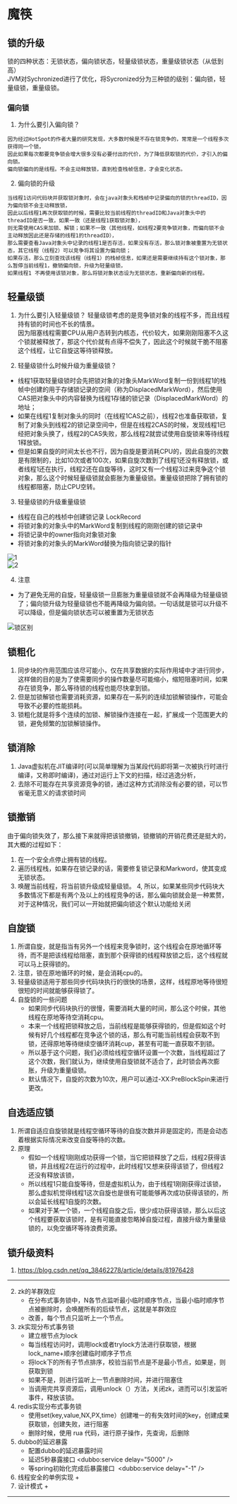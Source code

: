 # 魔筷
## 锁的升级
锁的四种状态：无锁状态，偏向锁状态，轻量级锁状态，重量级锁状态（从低到高）  
JVM对Sychronized进行了优化，将Sycronized分为三种锁的级别：偏向锁，轻量级锁，重量级锁。 


### 偏向锁
1. 为什么要引入偏向锁？
```
因为经过HotSpot的作者大量的研究发现，大多数时候是不存在锁竞争的，常常是一个线程多次获得同一个锁，
因此如果每次都要竞争锁会增大很多没有必要付出的代价，为了降低获取锁的代价，才引入的偏向锁。
偏向锁偏向的是线程。不会主动释放锁，直到检查栈帧信息，才会变化状态。
```
2. 偏向锁的升级
```
当线程1访问代码块并获取锁对象时，会在java对象头和栈帧中记录偏向的锁的threadID，因为偏向锁不会主动释放锁，
因此以后线程1再次获取锁的时候，需要比较当前线程的threadID和Java对象头中的threadID是否一致，如果一致（还是线程1获取锁对象），
则无需使用CAS来加锁、解锁；如果不一致（其他线程，如线程2要竞争锁对象，而偏向锁不会主动释放因此还是存储的线程1的threadID），
那么需要查看Java对象头中记录的线程1是否存活，如果没有存活，那么锁对象被重置为无锁状态，其它线程（线程2）可以竞争将其设置为偏向锁；
如果存活，那么立刻查找该线程（线程1）的栈帧信息，如果还是需要继续持有这个锁对象，那么暂停当前线程1，撤销偏向锁，升级为轻量级锁，
如果线程1 不再使用该锁对象，那么将锁对象状态设为无锁状态，重新偏向新的线程。

```


## 轻量级锁
1. 为什么要引入轻量级锁？
轻量级锁考虑的是竞争锁对象的线程不多，而且线程持有锁的时间也不长的情景。  
因为阻塞线程需要CPU从用户态转到内核态，代价较大，如果刚刚阻塞不久这个锁就被释放了，那这个代价就有点得不偿失了，因此这个时候就干脆不阻塞这个线程，让它自旋这等待锁释放。

2. 轻量级锁什么时候升级为重量级锁？
  + 线程1获取轻量级锁时会先把锁对象的对象头MarkWord复制一份到线程1的栈帧中创建的用于存储锁记录的空间（称为DisplacedMarkWord），然后使用CAS把对象头中的内容替换为线程1存储的锁记录（DisplacedMarkWord）的地址；
  + 如果在线程1复制对象头的同时（在线程1CAS之前），线程2也准备获取锁，复制了对象头到线程2的锁记录空间中，但是在线程2CAS的时候，发现线程1已经把对象头换了，线程2的CAS失败，那么线程2就尝试使用自旋锁来等待线程1释放锁。
  + 但是如果自旋的时间太长也不行，因为自旋是要消耗CPU的，因此自旋的次数是有限制的，比如10次或者100次，如果自旋次数到了线程1还没有释放锁，或者线程1还在执行，线程2还在自旋等待，这时又有一个线程3过来竞争这个锁对象，那么这个时候轻量级锁就会膨胀为重量级锁。重量级锁把除了拥有锁的线程都阻塞，防止CPU空转。

3. 轻量级锁的升级重量级锁
  + 线程在自己的栈桢中创建锁记录 LockRecord
  + 将锁对象的对象头中的MarkWord复制到线程的刚刚创建的锁记录中
  + 将锁记录中的owner指向对象锁对象
  + 将锁对象的对象头的MarkWord替换为指向锁记录的指针

![1](https://user-gold-cdn.xitu.io/2018/8/22/165614893a59be34?w=721&h=344&f=png&s=42033)  
![2](https://user-gold-cdn.xitu.io/2018/8/22/165614960abf2f0e?w=549&h=343&f=png&s=35522)



4. 注意
  + 为了避免无用的自旋，轻量级锁一旦膨胀为重量级锁就不会再降级为轻量级锁了；偏向锁升级为轻量级锁也不能再降级为偏向锁。一句话就是锁可以升级不可以降级，但是偏向锁状态可以被重置为无锁状态 


![锁区别](https://img-blog.csdn.net/2018032217003676)

## 锁粗化
1. 同步块的作用范围应该尽可能小，仅在共享数据的实际作用域中才进行同步，这样做的目的是为了使需要同步的操作数量尽可能缩小，缩短阻塞时间，如果存在锁竞争，那么等待锁的线程也能尽快拿到锁。 
2. 但是加锁解锁也需要消耗资源，如果存在一系列的连续加锁解锁操作，可能会导致不必要的性能损耗。 
3. 锁粗化就是将多个连续的加锁、解锁操作连接在一起，扩展成一个范围更大的锁，避免频繁的加锁解锁操作。



## 锁消除
1. Java虚拟机在JIT编译时(可以简单理解为当某段代码即将第一次被执行时进行编译，又称即时编译)，通过对运行上下文的扫描，经过逃逸分析，
2. 去除不可能存在共享资源竞争的锁，通过这种方式消除没有必要的锁，可以节省毫无意义的请求锁时间


## 锁撤销
由于偏向锁失效了，那么接下来就得把该锁撤销，锁撤销的开销花费还是挺大的，其大概的过程如下：
1. 在一个安全点停止拥有锁的线程。
2. 遍历线程栈，如果存在锁记录的话，需要修复锁记录和Markword，使其变成无锁状态。
3. 唤醒当前线程，将当前锁升级成轻量级锁。
4, 所以，如果某些同步代码块大多数情况下都是有两个及以上的线程竞争的话，那么偏向锁就会是一种累赘，对于这种情况，我们可以一开始就把偏向锁这个默认功能给关闭


## 自旋锁
1. 所谓自旋，就是指当有另外一个线程来竞争锁时，这个线程会在原地循环等待，而不是把该线程给阻塞，直到那个获得锁的线程释放锁之后，这个线程就可以马上获得锁的。
2. 注意，锁在原地循环的时候，是会消耗cpu的。
3. 轻量级锁适用于那些同步代码块执行的很快的场景，这样，线程原地等待很短很短的时间就能够获得锁了。
4. 自旋锁的一些问题
   + 如果同步代码块执行的很慢，需要消耗大量的时间，那么这个时侯，其他线程在原地等待空消耗cpu。
   + 本来一个线程把锁释放之后，当前线程是能够获得锁的，但是假如这个时候有好几个线程都在竞争这个锁的话，那么有可能当前线程会获取不到锁，还得原地等待继续空循环消耗cup，甚至有可能一直获取不到锁。
   + 所以基于这个问题，我们必须给线程空循环设置一个次数，当线程超过了这个次数，我们就认为，继续使用自旋锁就不适合了，此时锁会再次膨胀，升级为重量级锁。
   + 默认情况下，自旋的次数为10次，用户可以通过-XX:PreBlockSpin来进行更改。

## 自选适应锁
1. 所谓自适应自旋锁就是线程空循环等待的自旋次数并非是固定的，而是会动态着根据实际情况来改变自旋等待的次数。
2. 原理
   + 假如一个线程1刚刚成功获得一个锁，当它把锁释放了之后，线程2获得该锁，并且线程2在运行的过程中，此时线程1又想来获得该锁了，但线程2还没有释放该锁，
   + 所以线程1只能自旋等待，但是虚拟机认为，由于线程1刚刚获得过该锁，那么虚拟机觉得线程1这次自旋也是很有可能能够再次成功获得该锁的，所以会延长线程1自旋的次数。
   + 如果对于某一个锁，一个线程自旋之后，很少成功获得该锁，那么以后这个线程要获取该锁时，是有可能直接忽略掉自旋过程，直接升级为重量级锁的，以免空循环等待浪费资源。


## 锁升级资料
1. https://blog.csdn.net/qq_38462278/article/details/81976428


---

2. zk的羊群效应
   + 在分布式事务锁中，N各节点监听最小临时顺序节点，当最小临时顺序节点被删除时，会唤醒所有的后续节点，这就是羊群效应
   + 改善，每个节点只监听上一个节点。
3. zk实现分布式事务锁
   + 建立根节点为lock
   + 每当线程访问时，调用lock或者trylock方法进行获取锁，根据lock_name+顺序创建临时顺序子节点
   + 将lock下的所有子节点排序，校验当前节点是不是最小节点，如果是，则获取到锁
   + 如果不是，则进行监听上一节点删除时间，并进行阻塞住
   + 当调用完共享资源后，调用unlock（）方法，关闭zk，进而可以引发监听事件，释放该锁。 
4. redis实现分布式事务锁
   + 使用set(key,value,NX,PX,time）创建唯一的有失效时间的key，创建成果获取锁，创建失败，进行阻塞
   + 删除时候，使用 rua 代码，进行原子操作，先查询，后删除
5. dubbo的延迟暴露
   + 配置dubbo的延迟暴露时间
   + 延迟5秒暴露接口  <dubbo:service delay="5000" /> 
   + 等spring初始化完成后暴露接口  <dubbo:service delay="-1" />
6. 线程安全的单例实现
   + 
7. 设计模式
   + 


---
